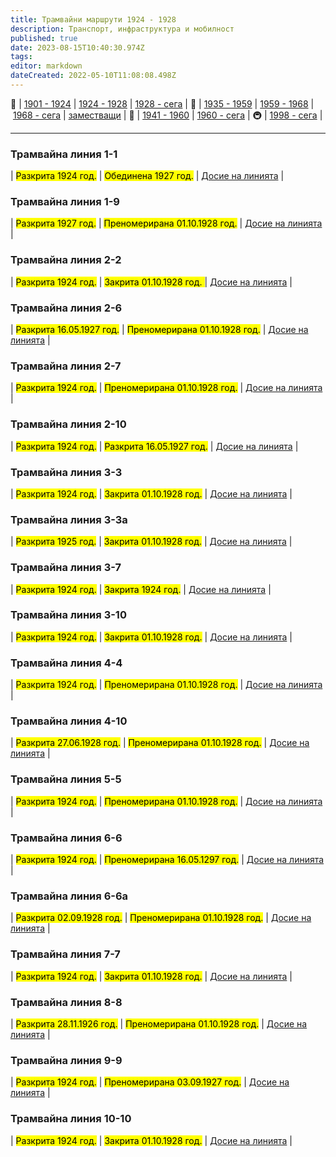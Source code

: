 ```yaml
---
title: Трамвайни маршрути 1924 - 1928
description: Транспорт, инфраструктура и мобилност
published: true
date: 2023-08-15T10:40:30.974Z
tags: 
editor: markdown
dateCreated: 2022-05-10T11:08:08.498Z
---
```


🚋 | [1901 - 1924](/bg/public-transport/tram-routes-1901-1924) | [1924 - 1928](/bg/public-transport/tram-routes-1924-1928) | [1928 - сега](/bg/public-transport/tram-routes-1928-sega) | 🚌 | [1935 - 1959](/bg/public-transport/bus-routes-1935-1959) | [1959 - 1968](/bg/public-transport/bus-routes-1959-1968) | [1968 - сега](/bg/public-transport/bus-routes-1968-sega) | [заместващи](/bg/public-transport/bus-routes-replacement-services) | 🚎 | [1941 - 1960](/bg/public-transport/trolleybus-routes-1941-1960) | [1960 - сега](/bg/public-transport/trolleybus-routes-1960-sega) | 🚇 | [1998 - сега](/bg/public-transport/metro-routes) |

---

### Трамвайна линия 1-1
<p>| <mark class="pen-green">Разкрита 1924 год.</mark> | <mark class="pen-red">Обединена 1927 год.</mark> | <a href="/bg/public-transport/tram-routes-1924-1928/1-1">Досие на линията</a> |</p>

### Трамвайна линия 1-9
<p>| <mark class="pen-green">Разкрита 1927 год.</mark> | <mark class="pen-red">Преномерирана 01.10.1928 год.</mark> | <a href="/bg/public-transport/tram-routes-1924-1928/1-9">Досие на линията</a> |</p>

### Трамвайна линия 2-2
<p>| <mark class="pen-green">Разкрита 1924 год.</mark> | <mark class="pen-red">Закрита 01.10.1928 год. </mark> | <a href="/bg/public-transport/tram-routes-1924-1928/2-2">Досие на линията</a> |</p>

### Трамвайна линия 2-6
<p>| <mark class="pen-green">Разкрита 16.05.1927 год.</mark> | <mark class="pen-red">Преномерирана 01.10.1928 год.</mark> | <a href="/bg/public-transport/tram-routes-1924-1928/2-6">Досие на линията</a> |</p>

### Трамвайна линия 2-7
<p>| <mark class="pen-green">Разкрита 1924 год.</mark> | <mark class="pen-red">Преномерирана 01.10.1928 год.</mark> | <a href="/bg/public-transport/tram-routes-1924-1928/2-7">Досие на линията</a> |</p>

### Трамвайна линия 2-10
<p>| <mark class="pen-green">Разкрита 1924 год.</mark> | <mark class="pen-red">Разкрита 16.05.1927 год.</mark> | <a href="/bg/public-transport/tram-routes-1924-1928/2-10">Досие на линията</a> |</p>

### Трамвайна линия 3-3
<p>| <mark class="pen-green">Разкрита 1924 год.</mark> | <mark class="pen-red">Закрита 01.10.1928 год.</mark> | <a href="/bg/public-transport/tram-routes-1924-1928/3-3">Досие на линията</a> |</p>

### Трамвайна линия 3-3а
<p>| <mark class="pen-green">Разкрита 1925 год.</mark> | <mark class="pen-red">Закрита 01.10.1928 год.</mark> | <a href="/bg/public-transport/tram-routes-1924-1928/3-3A">Досие на линията</a> |</p>

### Трамвайна линия 3-7
<p>| <mark class="pen-green">Разкрита 1924 год.</mark> | <mark class="pen-red">Закрита 1924 год.</mark> | <a href="/bg/public-transport/tram-routes-1924-1928/3-7">Досие на линията</a> |</p>

### Трамвайна линия 3-10
<p>| <mark class="pen-green">Разкрита 1924 год.</mark> | <mark class="pen-red">Закрита 01.10.1928 год.</mark> | <a href="/bg/public-transport/tram-routes-1924-1928/3-10">Досие на линията</a> |</p>

### Трамвайна линия 4-4
<p>| <mark class="pen-green">Разкрита 1924 год.</mark> | <mark class="pen-red">Преномерирана 01.10.1928 год.</mark> | <a href="/bg/public-transport/tram-routes-1924-1928/4-4">Досие на линията</a> |</p>

### Трамвайна линия 4-10
<p>| <mark class="pen-green">Разкрита 27.06.1928 год.</mark> | <mark class="pen-red">Преномерирана 01.10.1928 год.</mark> | <a href="/bg/public-transport/tram-routes-1924-1928/4-10">Досие на линията</a> |</p>

### Трамвайна линия 5-5
<p>| <mark class="pen-green">Разкрита 1924 год.</mark> | <mark class="pen-red">Преномерирана 01.10.1928 год.</mark> | <a href="/bg/public-transport/tram-routes-1924-1928/5-5">Досие на линията</a> |</p>

### Трамвайна линия 6-6
<p>| <mark class="pen-green">Разкрита 1924 год.</mark> | <mark class="pen-red">Преномерирана 16.05.1297 год.</mark> | <a href="/bg/public-transport/tram-routes-1924-1928/6-6">Досие на линията</a> |</p>

### Трамвайна линия 6-6а
<p>| <mark class="pen-green">Разкрита 02.09.1928 год.</mark> | <mark class="pen-red">Преномерирана 01.10.1928 год.</mark> | <a href="/bg/public-transport/tram-routes-1924-1928/6-6A">Досие на линията</a> |</p>

### Трамвайна линия 7-7
<p>| <mark class="pen-green">Разкрита 1924 год.</mark> | <mark class="pen-red">Закрита 01.10.1928 год.</mark> | <a href="/bg/public-transport/tram-routes-1924-1928/7-7">Досие на линията</a> |</p>

### Трамвайна линия 8-8
<p>| <mark class="pen-green">Разкрита 28.11.1926 год.</mark> | <mark class="pen-red">Преномерирана 01.10.1928 год.</mark> | <a href="/bg/public-transport/tram-routes-1924-1928/8-8">Досие на линията</a> |</p>

### Трамвайна линия 9-9
<p>| <mark class="pen-green">Разкрита 1924 год.</mark> | <mark class="pen-red">Преномерирана 03.09.1927 год.</mark> | <a href="/bg/public-transport/tram-routes-1924-1928/9-9">Досие на линията</a> |</p>

### Трамвайна линия 10-10
<p>| <mark class="pen-green">Разкрита 1924 год.</mark> | <mark class="pen-red">Закрита 01.10.1928 год.</mark> | <a href="/bg/public-transport/tram-routes-1924-1928/10-10">Досие на линията</a> |</p>
